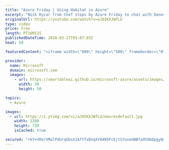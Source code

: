 ```yaml
---
title: "Azure Friday | Using Habitat in Azure"
excerpt: "Nick Rycar from Chef stops by Azure Friday to chat with Donovan Brown about Habitat, a simple, flexible way to build, deploy, and manage cloud-native applications. Habitat makes it easier to develop and promote changes by enabling each instance of your application to continually and independently apply"
originalUrl: https://youtube.com/watch?v=aJ85KXJWfLU
type: video
price: Free
length: PT16M11S
publishedDateTime: 2018-03-27T05:07:03Z
heat: 50

featuredContent: "<iframe width=\"800\" height=\"500\" frameborder=\"0\" src=\"https://www.youtube.com/embed/aJ85KXJWfLU\" allow=\"accelerometer; autoplay; encrypted-media; gyroscope; picture-in-picture\" allowfullscreen></iframe>"

provider:
  name: Microsoft
  domain: microsoft.com
  images:
    - url: https://smartableai.github.io/microsoft-azure/assets/images/organizations/microsoft.com-50x50.jpg
      width: 50
      height: 50

topics:
  - Azure

images:
  - url: https://i.ytimg.com/vi/aJ85KXJWfLU/maxresdefault.jpg
    width: 1280
    height: 720
    isCached: true

secured: "rkY+VRorVMalPdUrqGDsX1AfYfxDnqXY84N5FcEjtS7oveGNBfadtObQpgyQmOM+v1XSt5K6c4NTuqDWOl0vq2rpSKMlBeR+DzwM4+ciRpaMWoObGpRe0SFCx8pWfdY1U4qh26c5QDlk+/Etm5IQpswXo8WcEvwbMtTM7tbTkd6ylJCaSoAWeTifNN4ue879MGxpFFxpE9WuRlkn1sbC8/DSscHKRBEAE4bxh/6hRtLO40HSYpGenc+cyhnSFpCTP5GeD+Mo/2PHYQe75FvSlTCmuzv31i/yuUOM81NAJJuF6YcjoJjtROCVy6MxuDVUd1axsyfw0i0YUc7xAOFsn+4uNTSt6RWUDbRLII8JmgNDkGgZmMGhG5vx+h29IB/Ytzr3ZPmIc8olfOjkYcwKANINOZR30W9pS6qEp5swmjc=;yNRwo0moDpXDAJZJokG96w=="
---
```



